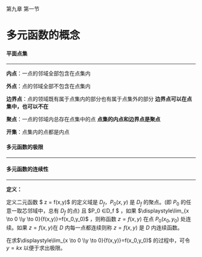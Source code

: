 第九章 第一节

# 多元函数的概念



#### 平面点集

---

**内点**：一点的邻域全部包含在点集内

**外点**：点的邻域全部不包含在点集内

**边界点**：点的领域既有属于点集内的部分也有属于点集外的部分  **边界点可以在点集中，也可以不在**

**聚点**：一点的邻域内总存在点集中的点 **点集的内点和边界点是聚点**

**开集**：点集内的点都是内点

 

#### 多元函数的极限

----



#### 多元函数的连续性

----

**定义：**

定义二元函数 $ z = f(x,y)$ 的定义域是 $D_f$，$P_0(x,y)$ 是 $D_f$ 的聚点。(即 $P_0$ 的任意一取芯邻域中，总有 $D_f$ 的点)
且 $P_0 ∈D_f $ ，如果 $\displaystyle\lim_{x \to 0 \\y \to 0}{f(x,y)}=f(x_0,y_0)$ ，则称函数 $z =f(x,y)$ 在点 $P_0(x_0,y_0)$ 处连续。如果 $z=f(x,y)$在 $D$ 内每一点都连续则称 $z =f(x,y)$ 是 $D$ 内连续函数。



在求$\displaystyle\lim_{x \to 0 \\y \to 0}{f(x,y)}=f(x_0,y_0)$ 的过程中，可令 $y =kx$ 以便于求出极限。